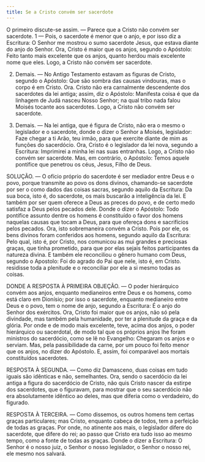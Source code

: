 ```yaml
---
title: Se a Cristo convém ser sacerdote
---
```


O primeiro discute-se assim. — Parece que a Cristo não convém ser sacerdote.  1 — Pois, o sacerdote é menor que o anjo, e por isso diz a Escritura: O Senhor me mostrou o sumo sacerdote Jesus, que estava diante do anjo do Senhor. Ora, Cristo é maior que os anjos, segundo o Apóstolo: Feito tanto mais excelente que os anjos, quanto herdou mais excelente nome que eles. Logo, a Cristo não convém ser sacerdote.  

2. Demais. — No Antigo Testamento estavam as figuras de Cristo, segundo o Apóstolo: Que são sombra das causas vindouras, mas o corpo é em Cristo. Ora. Cristo não era carnalmente descendente dos sacerdotes da lei antiga; assim, diz o Apóstolo: Manifesta coisa é que da linhagem de Judá nasceu Nosso Senhor; na qual tribo nada falou Moisés tocante aos sacerdotes. Logo, a Cristo não convém ser sacerdote.  

3. Demais. — Na lei antiga, que é figura de Cristo, não era o mesmo o legislador e o sacerdote, donde o dizer o Senhor a Moisés, legislador: Faze chegar a ti Arão, teu irmão, para que exercite diante de mim as funções do sacerdócio. Ora, Cristo é o legislador da lei nova, segundo a Escritura: Imprimirei a minha lei nas suas entranhas. Logo, a Cristo não convém ser sacerdote.  Mas, em contrário, o Apóstolo: Temos aquele pontífice que penetrou os céus, Jesus, Filho de Deus.  

SOLUÇÃO. — O ofício próprio do sacerdote é ser mediador entre Deus e o povo, porque transmite ao povo os dons divinos, chamando-se sacerdote por ser o como dados das coisas sacras, segundo aquilo da Escritura: Da sua boca, isto é, do sacerdote, os mais buscarão a inteligência da lei. E também por ser quem oferece a Deus as preces do povo, e de certo medo satisfaz a Deus pelos pecados dele. Donde o dizer o Apóstolo: Todo pontífice assunto dentre os homens é constituído o favor dos homens naquelas causas que tocam a Deus, para que ofereça dons e sacrifícios pelos pecados. Ora, isto sobremaneira convém a Cristo. Pois por ele, os bens divinos foram conferidos aos homens, segundo aquilo da Escritura: Pelo qual, isto é, por Cristo, nos comunicou as mui grandes e preciosas graças, que tinha prometido, para que por elas sejais feitos participantes da natureza divina. E também ele reconciliou o gênero humano com Deus, segundo o Apostolo: Foi do agrado do Pai que nele, isto é, em Cristo. residisse toda a plenitude e o reconciliar por ele a si mesmo todas as coisas.  

DONDE A RESPOSTA À PRIMEIRA OBJEÇÃO. — O poder hierárquico convém aos anjos, enquanto medianeiros entre Deus e os homens, como está claro em Dionísio; por isso o sacerdote, enquanto medianeiro entre Deus e o povo, tem o nome de anjo, segundo a Escritura: É o anjo do Senhor dos exércitos. Ora, Cristo foi maior que os anjos, não só pela divindade, mas também pela humanidade, por ter a plenitude da graça e da glória. Por onde e de modo mais excelente, teve, acima dos anjos, o poder hierárquico ou sacerdotal, de modo tal que os próprios anjos lhe foram ministros do sacerdócio, como se lê no Evangelho: Chegaram os anjos e o serviam. Mas, pela passibilidade da carne, por um pouco foi feito menor que os anjos, no dizer do Apóstolo. E, assim, foi comparável aos mortais constituídos sacerdotes. 

RESPOSTA À SEGUNDA. — Como diz Damasceno, duas coisas em tudo iguais são idênticas e não, semelhantes. Ora, sendo o sacerdócio da lei antiga a figura do sacerdócio de Cristo, não quis Cristo nascer da estirpe dos sacerdotes, que o figuravam, para mostrar que o seu sacerdócio não era absolutamente idêntico ao deles, mas que diferia como o verdadeiro, do figurado.  

RESPOSTA À TERCEIRA. — Como dissemos, os outros homens tem certas graças particulares; mas Cristo, enquanto cabeça de todos, tem a perfeição de todas as graças. Por onde, no atinente aos mais, o legislador difere do sacerdote, que difere do rei; ao passo que Cristo era tudo isso ao mesmo tempo, como a fonte de todas as graças. Donde o dizer a Escritura: O Senhor é o nosso juiz, o Senhor o nosso legislador, o Senhor o nosso rei, ele mesmo nos salvará.